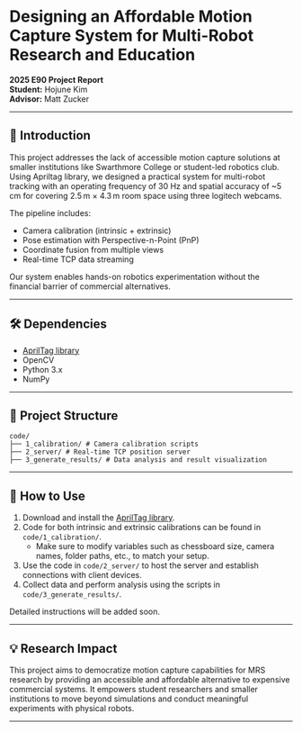 # Designing an Affordable Motion Capture System for Multi-Robot Research and Education

**2025 E90 Project Report**  
**Student:** Hojune Kim  
**Advisor:** Matt Zucker

---

## 🎯 Introduction
This project addresses the lack of accessible motion capture solutions at smaller institutions like Swarthmore College or student-led robotics club. Using Apriltag library, we designed a practical system for multi-robot tracking with an operating frequency of 30 Hz and spatial accuracy of ~5 cm for covering 2.5 m × 4.3 m room space using three logitech webcams.

The pipeline includes:  
- Camera calibration (intrinsic + extrinsic)  
- Pose estimation with Perspective-n-Point (PnP)  
- Coordinate fusion from multiple views  
- Real-time TCP data streaming  

Our system enables hands-on robotics experimentation without the financial barrier of commercial alternatives.

---

## 🛠️ Dependencies

- [AprilTag library](https://github.com/AprilRobotics/apriltag)  
- OpenCV  
- Python 3.x  
- NumPy

---

## 📂 Project Structure
```
code/
├── 1_calibration/ # Camera calibration scripts
├── 2_server/ # Real-time TCP position server
├── 3_generate_results/ # Data analysis and result visualization
```
---

## 🚀 How to Use

1. Download and install the [AprilTag library](https://github.com/AprilRobotics/apriltag).  
2. Code for both intrinsic and extrinsic calibrations can be found in `code/1_calibration/`.  
   - Make sure to modify variables such as chessboard size, camera names, folder paths, etc., to match your setup.
3. Use the code in `code/2_server/` to host the server and establish connections with client devices.
4. Collect data and perform analysis using the scripts in `code/3_generate_results/`.

Detailed instructions will be added soon.

---

## 💡 Research Impact

This project aims to democratize motion capture capabilities for MRS research by providing an accessible and affordable alternative to expensive commercial systems. It empowers student researchers and smaller institutions to move beyond simulations and conduct meaningful experiments with physical robots.

---
